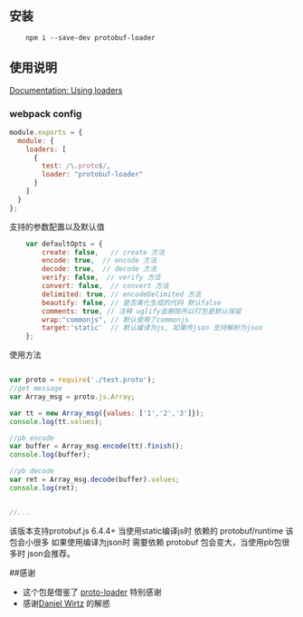 ## 安装

```
    npm i --save-dev protobuf-loader
```

## 使用说明

[Documentation: Using loaders](http://webpack.github.io/docs/using-loaders.html)

### webpack config
```javascript
module.exports = {
  module: {
    loaders: [
      {
        test: /\.proto$/,
        loader: "protobuf-loader"
      }
    ]
  }
};
```
支持的参数配置以及默认值

``` javascript
    var defaultOpts = {
        create: false,   // create 方法
        encode: true,  // encode 方法
        decode: true,  // decode 方法
        verify: false,  // verify 方法
        convert: false,  // convert 方法
        delimited: true, // encodeDelimited 方法
        beautify: false, // 是否美化生成的代码 默认false
        comments: true, // 注释 uglify会删除所以打包是默认保留
        wrap:"commonjs", // 默认使用了commonjs
        target:'static'  // 默认编译为js, 如果传json 支持解析为json
    };
```
使用方法

```javascript

var proto = require('./test.proto');
//get message
var Array_msg = proto.js.Array;

var tt = new Array_msg({values: ['1','2','3']});
console.log(tt.values);

//pb encode
var buffer = Array_msg.encode(tt).finish();
console.log(buffer);

//pb decode
var ret = Array_msg.decode(buffer).values;
console.log(ret);


//...
```
该版本支持protobuf.js 6.4.4+
当使用static编译js时 依赖的 protobuf/runtime 该包会小很多
如果使用编译为json时 需要依赖 protobuf 包会变大，当使用pb包很多时 json会推荐。

##感谢
* 这个包是借鉴了 [proto-loader](https://github.com/brianchirls/proto-loader) 特别感谢
* 感谢[Daniel Wirtz](https://github.com/dcodeIO) 的解惑

